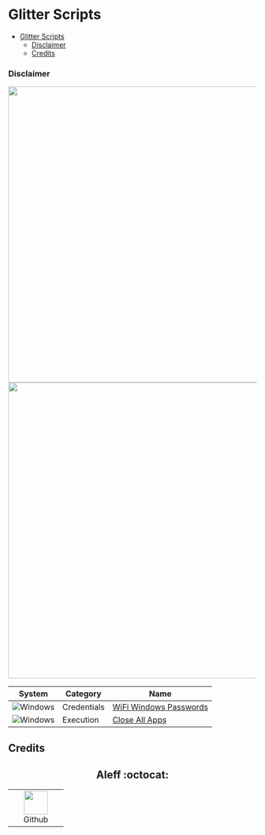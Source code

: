 # Glitter Scripts

- [Glitter Scripts](#glitter-scripts)
    - [Disclaimer](#disclaimer)
  - [Credits](#credits)


### Disclaimer

<div align=center>

<img src="https://raw.githubusercontent.com/Zenin0/Glitter_Scripts/main/main/img/logo-repository-2_0.gif?token=GHSAT0AAAAAACJCV62UACYVZAHZREEX64GEZJVSP5Q" width="600" /><br>
<img src="https://raw.githubusercontent.com/Zenin0/Glitter_Scripts/main/main/img/DISCLAIMER.png?token=GHSAT0AAAAAACJCV62VALXFXVMURW4QNGGOZJVRPVQ" width="600" />

</div>

|System|Category|Name|
|--|--|--|
|![Windows](https://img.shields.io/badge/Windows-0078D6?style=for-the-badge&logo=windows&logoColor=white)|Credentials|[WiFi Windows Passwords](https://github.com/Zenin0/Glitter_Scripts/tree/main/Windows/Credentials/WWifiPasswords)
|![Windows](https://img.shields.io/badge/Windows-0078D6?style=for-the-badge&logo=windows&logoColor=white)|Execution|[Close All Apps](https://github.com/Zenin0/Glitter_Scripts/tree/main/Windows/Executions/CloseAllApps)



## Credits

<h2 align="center"> Aleff :octocat: </h2>
<div align=center>
<table>
  <tr>
    <td align="center" width="96">
      <a href="https://github.com/aleff-github">
        <img src=https://raw.githubusercontent.com/aleff-github/aleff-github/main/img/github.png width="48" height="48" />
      </a>
      <br>Github
    </td>
  </tr>
</table>
</div>